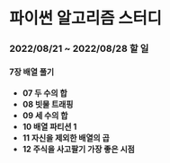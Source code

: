 # 파이썬 알고리즘 스터디

### 2022/08/21 ~ 2022/08/28 할 일

#### 7장 배열 풀기 

- **07 두 수의 합**
- **08 빗물 트래핑**
- **09 세 수의 합**
- **10 배열 파티션 1**
- **11 자신을 제외한 배열의 곱**
- **12 주식을 사고팔기 가장 좋은 시점**
